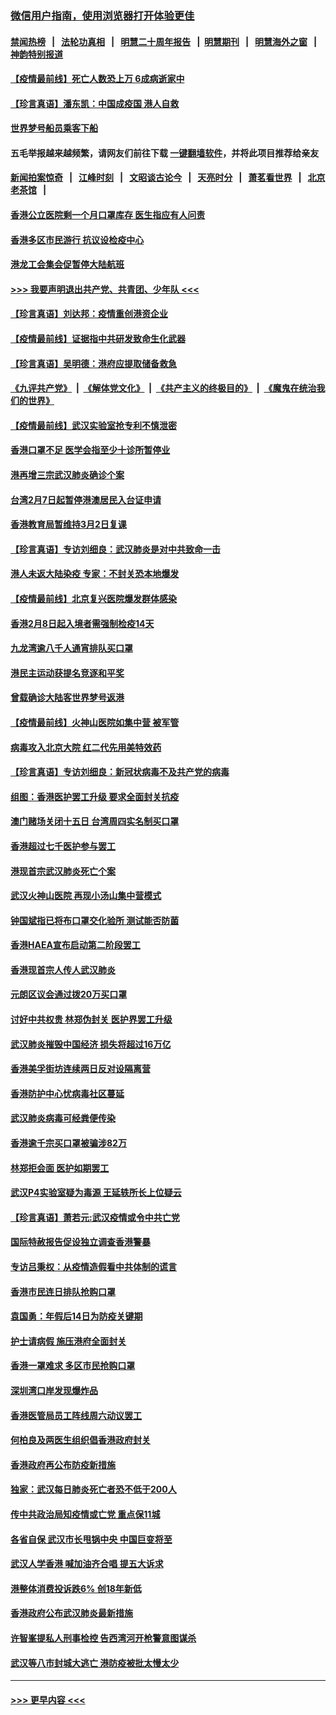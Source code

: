 ### [微信用户指南，使用浏览器打开体验更佳](https://github.com/gfw-breaker/banned-news1/blob/master/indexes/wechat-guide.md?t=0)
#### [禁闻热榜](热点新闻.md?t=0)  &nbsp;&nbsp;|&nbsp;&nbsp; [法轮功真相](https://github.com/gfw-breaker/truth/blob/master/README.md?t=0) &nbsp;&nbsp;|&nbsp;&nbsp; [明慧二十周年报告](https://github.com/gfw-breaker/mh-reports/blob/master/README.md?t=0) &nbsp;&nbsp;|&nbsp;&nbsp;[明慧期刊](https://github.com/gfw-breaker/mh-qikan) &nbsp;&nbsp;|&nbsp;&nbsp; [明慧海外之窗](https://github.com/gfw-breaker/mh-news/blob/master/README.md?t=0) &nbsp;&nbsp;|&nbsp;&nbsp; [神韵特别报道](https://github.com/gfw-breaker/mh-news/blob/master/shenyun.md?t=0)
#### [【疫情最前线】死亡人数恐上万 6成病逝家中](../pages/nsc415/n11856687.md?t=02110155) 
#### [【珍言真语】潘东凯：中国成疫国 港人自救](../pages/nsc415/n11856962.md?t=02110155) 
#### [世界梦号船员乘客下船](../pages/nsc415/n11856883.md?t=02110155) 
#### 五毛举报越来越频繁，请网友们前往下载 [一键翻墙软件](https://github.com/gfw-breaker/ssr-accounts)，并将此项目推荐给亲友
#### [新闻拍案惊奇](https://github.com/gfw-breaker/banned-news1/blob/master/pages/link4.md) &nbsp;&nbsp;|&nbsp;&nbsp; [江峰时刻](https://github.com/gfw-breaker/banned-news1/blob/master/pages/link4.md) &nbsp;&nbsp;|&nbsp;&nbsp; [文昭谈古论今](https://github.com/gfw-breaker/banned-news1/blob/master/pages/link4.md) &nbsp;&nbsp;|&nbsp;&nbsp; [天亮时分](https://github.com/gfw-breaker/banned-news1/blob/master/pages/link4.md) &nbsp;&nbsp;|&nbsp;&nbsp; [萧茗看世界](https://github.com/gfw-breaker/banned-news1/blob/master/pages/link4.md) &nbsp;&nbsp;|&nbsp;&nbsp; [北京老茶馆](https://github.com/gfw-breaker/banned-news1/blob/master/pages/link4.md) &nbsp;&nbsp;|&nbsp;&nbsp; 
#### [香港公立医院剩一个月口罩库存 医生指应有人问责](../pages/nsc415/n11856875.md?t=02110155) 
#### [香港多区市民游行 抗议设检疫中心](../pages/nsc415/n11856866.md?t=02110155) 
#### [港龙工会集会促暂停大陆航班](../pages/nsc415/n11856840.md?t=02110155) 
#### [>>> 我要声明退出共产党、共青团、少年队 <<<](https://github.com/begood0513/goodnews/blob/master/quit/letter.md) 
#### [【珍言真语】刘达邦：疫情重创港资企业](../pages/nsc415/n11854274.md?t=02110155) 
#### [【疫情最前线】证据指中共研发致命生化武器](../pages/nsc415/n11853087.md?t=02110155) 
#### [【珍言真语】吴明德：港府应提取储备救急](../pages/nsc415/n11852734.md?t=02110155) 
#### [《九评共产党》](https://github.com/begood0513/9ping.md/blob/master/README.md) &nbsp;|&nbsp; [《解体党文化》](../../../../jtdwh.md/blob/master/README.md)  &nbsp;|&nbsp; [《共产主义的终极目的》](../../../../gczydzjmd.md/blob/master/README.md) &nbsp;|&nbsp; [《魔鬼在统治我们的世界》](../../../../mgztzwmdsj.md/blob/master/README.md) 
#### [【疫情最前线】武汉实验室抢专利不慎泄密](../pages/nsc415/n11850310.md?t=02110155) 
#### [香港口罩不足 医学会指至少十诊所暂停业](../pages/nsc415/n11850301.md?t=02110155) 
#### [港再增三宗武汉肺炎确诊个案](../pages/nsc415/n11850328.md?t=02110155) 
#### [台湾2月7日起暂停港澳居民入台证申请](../pages/nsc415/n11850304.md?t=02110155) 
#### [香港教育局暂维持3月2日复课](../pages/nsc415/n11850260.md?t=02110155) 
#### [【珍言真语】专访刘细良：武汉肺炎是对中共致命一击](../pages/nsc415/n11849934.md?t=02110155) 
#### [港人未返大陆染疫 专家：不封关恐本地爆发](../pages/nsc415/n11848021.md?t=02110155) 
#### [【疫情最前线】北京复兴医院爆发群体感染](../pages/nsc415/n11847626.md?t=02110155) 
#### [香港2月8日起入境者需强制检疫14天](../pages/nsc415/n11847658.md?t=02110155) 
#### [九龙湾逾八千人通宵排队买口罩](../pages/nsc415/n11847647.md?t=02110155) 
#### [港民主运动获提名竞逐和平奖](../pages/nsc415/n11847633.md?t=02110155) 
#### [曾载确诊大陆客世界梦号返港](../pages/nsc415/n11847608.md?t=02110155) 
#### [【疫情最前线】火神山医院如集中营 被军管](../pages/nsc415/n11847524.md?t=02110155) 
#### [病毒攻入北京大院 红二代先用美特效药](../pages/nsc415/n11847427.md?t=02110155) 
#### [【珍言真语】专访刘细良：新冠状病毒不及共产党的病毒](../pages/nsc415/n11847164.md?t=02110155) 
#### [组图：香港医护罢工升级 要求全面封关抗疫](../pages/nsc415/n11844107.md?t=02110155) 
#### [澳门赌场关闭十五日 台湾周四实名制买口罩](../pages/nsc415/n11845083.md?t=02110155) 
#### [香港超过七千医护参与罢工](../pages/nsc415/n11845051.md?t=02110155) 
#### [港现首宗武汉肺炎死亡个案](../pages/nsc415/n11844998.md?t=02110155) 
#### [武汉火神山医院 再现小汤山集中营模式](../pages/nsc415/n11844763.md?t=02110155) 
#### [钟国斌指已将布口罩交化验所 测试能否防菌](../pages/nsc415/n11842783.md?t=02110155) 
#### [香港HAEA宣布启动第二阶段罢工](../pages/nsc415/n11842723.md?t=02110155) 
#### [香港现首宗人传人武汉肺炎](../pages/nsc415/n11842766.md?t=02110155) 
#### [元朗区议会通过拨20万买口罩](../pages/nsc415/n11842754.md?t=02110155) 
#### [讨好中共权贵 林郑伪封关 医护界罢工升级](../pages/nsc415/n11842359.md?t=02110155) 
#### [武汉肺炎摧毁中国经济 损失将超过16万亿](../pages/nsc415/n11839723.md?t=02110155) 
#### [香港美孚街坊连续两日反对设隔离营](../pages/nsc415/n11839962.md?t=02110155) 
#### [香港防护中心忧病毒社区蔓延](../pages/nsc415/n11839933.md?t=02110155) 
#### [武汉肺炎病毒可经粪便传染](../pages/nsc415/n11839939.md?t=02110155) 
#### [香港逾千宗买口罩被骗涉82万](../pages/nsc415/n11839914.md?t=02110155) 
#### [林郑拒会面 医护如期罢工](../pages/nsc415/n11839892.md?t=02110155) 
#### [武汉P4实验室疑为毒源 王延轶所长上位疑云](../pages/nsc415/n11835543.md?t=02110155) 
#### [【珍言真语】萧若元:武汉疫情或令中共亡党](../pages/nsc415/n11829394.md?t=02110155) 
#### [国际特赦报告促设独立调查香港警暴](../pages/nsc415/n11833845.md?t=02110155) 
#### [专访吕秉权：从疫情造假看中共体制的谎言](../pages/nsc415/n11833813.md?t=02110155) 
#### [香港市民连日排队抢购口罩](../pages/nsc415/n11833794.md?t=02110155) 
#### [袁国勇：年假后14日为防疫关键期](../pages/nsc415/n11831088.md?t=02110155) 
#### [护士请病假 施压港府全面封关](../pages/nsc415/n11831030.md?t=02110155) 
#### [香港一罩难求 多区市民抢购口罩](../pages/nsc415/n11831002.md?t=02110155) 
#### [深圳湾口岸发现爆炸品](../pages/nsc415/n11828802.md?t=02110155) 
#### [香港医管局员工阵线周六动议罢工](../pages/nsc415/n11828762.md?t=02110155) 
#### [何柏良及两医生组织倡香港政府封关](../pages/nsc415/n11828749.md?t=02110155) 
#### [香港政府再公布防疫新措施](../pages/nsc415/n11828716.md?t=02110155) 
#### [独家：武汉每日肺炎死亡者恐不低于200人](../pages/nsc415/n11828240.md?t=02110155) 
#### [传中共政治局知疫情或亡党 重点保11城](../pages/nsc415/n11828145.md?t=02110155) 
#### [各省自保 武汉市长甩锅中央 中国巨变将至](../pages/nsc415/n11828021.md?t=02110155) 
#### [武汉人学香港 喊加油齐合唱 提五大诉求](../pages/nsc415/n11827046.md?t=02110155) 
#### [港整体消费投诉跌6% 创18年新低](../pages/nsc415/n11817280.md?t=02110155) 
#### [香港政府公布武汉肺炎最新措施](../pages/nsc415/n11817152.md?t=02110155) 
#### [许智峯提私人刑事检控 告西湾河开枪警意图谋杀](../pages/nsc415/n11817132.md?t=02110155) 
#### [武汉等八市封城大逃亡 港防疫被批太慢太少](../pages/nsc415/n11817058.md?t=02110155) 

----
#### [ >>> 更早内容 <<< ](../indexes/nsc415-earlier.md)

